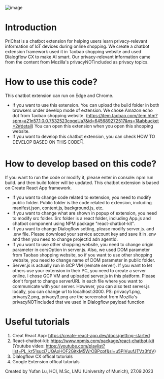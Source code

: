 ![image](https://github.com/bianca9927/Chatbot/assets/57630575/abf2bc9e-439a-4d37-9720-810cf853ff1e)

# Introduction
PriChat is a chatbot extension for helping users learn privacy-relevant information of IoT devices during online shopping. We create a chatbot extension framework used it in Taobao shopping website and used Dialogflow CX to make AI smart. Our privacy-relevant information came from the content from Mozilla's privacyNOTincluded as privacy topics.


# How to use this code?
This chatbot extension can run on Edge and Chrome. 
- If you want to use this extension. You can upload the build folder in both browsers under develop mode of extension. We chose Amazon echo dot from Taobao shopping website. (https://item.taobao.com/item.htm?spm=a21n57.1.0.0.7532523coqeUa7&id=645689272517&ns=1&abbucket=2#detail) You can open this extension when you open this shopping website.
- If you want to develop this chatbot extension, you can check HOW TO DEVELOP BASED ON THIS CODE👇.


# How to develop based on this code?
If you want to run the code or modify it, please enter in console: npm run build. and then build folder will be updated.
This chatbot extension is based on Create React App framework. 
- If you want to change code related to extension, you need to modify public folder. Public folder is the code related to extension, including manifest.json, content.js, background.js, etc.
- If you want to change what are shown in popup of extension, you need to modify src folder. Src folder is a react folder, including App.js and chatbot component using NPM package "react-chatbot-kit".
- If you want to change Dialogflow setting, please modify server.js. and .env file. Please download your service account key and save it in .env and then you need to change projectId adn agentId.
- If you want to use other shopping website, you need to change origin parameter in corsOption in server.js. Also, we used DOM parameter from Taobao shopping website, so if you want to use other shopping website, you need to change name of DOM parameter in public folder.
- Server.js is actually run in GCP VM (remote server). If you want to let others use your extension in their PC, you need to create a server online. I chose GCP VM and uploaded server.js in this platform. Please don't forget to change serverURL in each file where you want to communicate with your server. However, you can also test server.js locally, you can change url to localhost:3000.
PS: privacy1.png, privacy2.png, privacy3.png are the screenshot from Mozilla's privacyNOTincluded that we used in Dialogflow payload function

# Useful tutorials
1. Creat React App:  https://create-react-app.dev/docs/getting-started
2. React-chatbot-kit: https://www.npmjs.com/package/react-chatbot-kit (Youtube video: https://youtube.com/playlist?list=PL_kr51suci7UQAxHOF2GitkM5WrOBPcpf&si=u5PIVuufJTVz3fdV)
3. Dialogflow CX offical tutorials
4. Google Extension offical tutorials


Created by Yufan Lu, HCI, M.Sc, LMU (University of Munich), 27.09.2023
